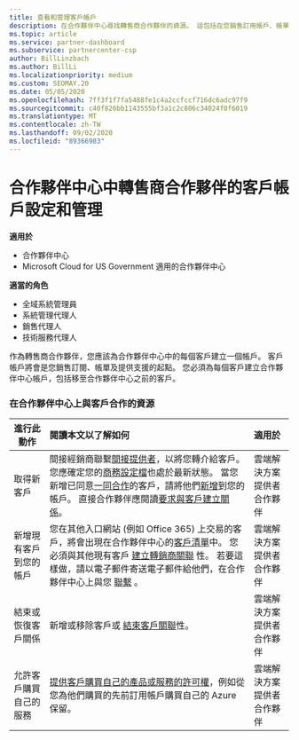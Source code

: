 ```yaml
---
title: 查看和管理客戶帳戶
description: 在合作夥伴中心尋找轉售商合作夥伴的資源。 這包括在您銷售訂用帳戶、帳單或供應專案支援之前，建立客戶帳戶。
ms.topic: article
ms.service: partner-dashboard
ms.subservice: partnercenter-csp
author: BillLinzbach
ms.author: BillLi
ms.localizationpriority: medium
ms.custom: SEOMAY.20
ms.date: 05/05/2020
ms.openlocfilehash: 7ff3f1f7fa5488fe1c4a2ccfccf716dc6adc97f9
ms.sourcegitcommit: c40f826bb1143555bf3a1c2c806c34024f0f6019
ms.translationtype: MT
ms.contentlocale: zh-TW
ms.lasthandoff: 09/02/2020
ms.locfileid: "89366983"
---
```

# <a name="customer-account-setup-and-management-for-reseller-partners-in-partner-center"></a>合作夥伴中心中轉售商合作夥伴的客戶帳戶設定和管理

**適用於**

-  合作夥伴中心
-  Microsoft Cloud for US Government 適用的合作夥伴中心

**適當的角色**

- 全域系統管理員
- 系統管理代理人
- 銷售代理人
- 技術服務代理人

作為轉售商合作夥伴，您應該為合作夥伴中心中的每個客戶建立一個帳戶。 客戶帳戶將會是您銷售訂閱、帳單及提供支援的起點。 您必須為每個客戶建立合作夥伴中心帳戶，包括移至合作夥伴中心之前的客戶。

### <a name="resources-for-working-with-your-customers-on-the-partner-center"></a>在合作夥伴中心上與客戶合作的資源

|**進行此動作**   |**閱讀本文以了解如何**   |**適用於**|
|-----------------|:----------------------------|:--------------|
|取得新客戶|間接經銷商聯繫[間接提供者](indirect-reseller-tasks-in-partner-center.md)，以將您轉介給客戶。 您應確定您的[商務設定檔](create-a-marketing-profile.md)也處於最新狀態。 當您新增已同意[一同合作](responding-to-referrals.md)的客戶，請將他們[新增](add-a-new-customer.md)到您的帳戶。 直接合作夥伴應閱讀[要求與客戶建立關係](request-a-relationship-with-a-customer.md)。|雲端解決方案提供者合作夥伴|
|新增現有客戶到您的帳戶   | 您在其他入口網站 (例如 Office 365) 上交易的客戶，將會出現在合作夥伴中心的[客戶清單](see-your-customer-list.md)中。 您必須與其他現有客戶 [建立轉銷商關聯](indirect-reseller-tasks-in-partner-center.md) 性。 若要這樣做，請以電子郵件寄送電子郵件給他們，在合作夥伴中心上與您 [聯繫](responding-to-referrals.md) 。   | 雲端解決方案提供者合作夥伴   |
|結束或恢復客戶關係   | 新增或移除客戶或 [結束客戶關聯](remove-a-relationship.md)性。  |   雲端解決方案提供者合作夥伴 |
|允許客戶購買自己的服務   | [提供客戶購買自己的產品或服務的許可權](give-customers-permission.md)，例如從您為他們購買的先前訂用帳戶購買自己的 Azure 保留。  | 雲端解決方案提供者合作夥伴 |